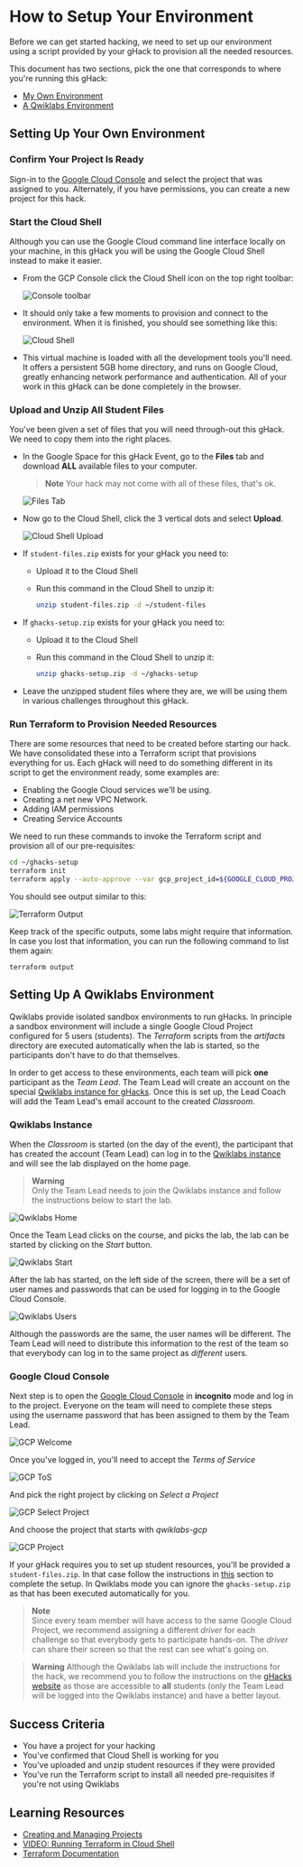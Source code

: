 # How to Setup Your Environment

Before we can get started hacking, we need to set up our environment using a script provided by your gHack to provision all the needed resources.

This document has two sections, pick the one that corresponds to where you're running this gHack:

- [My Own Environment](#setting-up-your-own-environment)
- [A Qwiklabs Environment](#setting-up-a-qwiklabs-environment)

## Setting Up Your Own Environment

### Confirm Your Project Is Ready

Sign-in to the [Google Cloud Console](http://console.cloud.google.com/) and select the project that was assigned to you. Alternately, if you have permissions, you can create a new project for this hack.

### Start the Cloud Shell

Although you can use the Google Cloud command line interface locally on your machine, in this gHack you will be using the Google Cloud Shell instead to make it easier.

- From the GCP Console click the Cloud Shell icon on the top right toolbar:

    ![Console toolbar](images/setup-toolbar.png)

- It should only take a few moments to provision and connect to the environment. When it is finished, you should see something like this:

    ![Cloud Shell](images/setup-cloud-shell.png)

- This virtual machine is loaded with all the development tools you'll need. It offers a persistent 5GB home directory, and runs on Google Cloud, greatly enhancing network performance and authentication. All of your work in this gHack can be done completely in the browser.

### Upload and Unzip All Student Files

You've been given a set of files that you will need through-out this gHack. We need to copy them into the right places.

- In the Google Space for this gHack Event, go to the **Files** tab and download **ALL** available files to your computer.
  > **Note** Your hack may not come with all of these files, that's ok.

  ![Files Tab](images/setup-space-files.png)

- Now go to the Cloud Shell, click the 3 vertical dots and select **Upload**.

  ![Cloud Shell Upload](images/setup-cloud-shell-upload.png)

- If `student-files.zip` exists for your gHack you need to:
  - Upload it to the Cloud Shell
  - Run this command in the Cloud Shell to unzip it:
  
    ```bash
    unzip student-files.zip -d ~/student-files
    ```

- If `ghacks-setup.zip` exists for your gHack you need to:
  - Upload it to the Cloud Shell
  - Run this command in the Cloud Shell to unzip it:

    ```bash
    unzip ghacks-setup.zip -d ~/ghacks-setup
    ```

- Leave the unzipped student files where they are, we will be using them in various challenges throughout this gHack.

### Run Terraform to Provision Needed Resources

There are some resources that need to be created before starting our hack. We have consolidated these into a Terraform script that provisions everything for us. Each gHack will need to do something different in its script to get the environment ready, some examples are:

- Enabling the Google Cloud services we'll be using.
- Creating a net new VPC Network.
- Adding IAM permissions
- Creating Service Accounts

We need to run these commands to invoke the Terraform script and provision all of our pre-requisites:

```bash
cd ~/ghacks-setup
terraform init
terraform apply --auto-approve --var gcp_project_id=${GOOGLE_CLOUD_PROJECT} --var gcp_region=us-central1 --var gcp_zone=us-central1-a
```

You should see output similar to this:

![Terraform Output](images/setup-terraform.png)

Keep track of the specific outputs, some labs might require that information. In case you lost that information, you can run the following command to list them again:

```shell
terraform output
```

## Setting Up A Qwiklabs Environment

Qwiklabs provide isolated sandbox environments to run gHacks. In principle a sandbox environment will include a single Google Cloud Project configured for 5 users (students). The *Terraform* scripts from the *artifacts* directory are executed automatically when the lab is started, so the participants don't have to do that themselves.

In order to get access to these environments, each team will pick **one** participant as the *Team Lead*. The Team Lead will create an account on the special [Qwiklabs instance for gHacks](https://explore.qwiklabs.com). Once this is set up, the Lead Coach will add the Team Lead's email account to the created *Classroom*.

### Qwiklabs Instance

When the *Classroom* is started (on the day of the event), the participant that has created the account (Team Lead) can log in to the [Qwiklabs instance](https://explore.qwiklabs.com) and will see the lab displayed on the home page.

> **Warning**  
> Only the Team Lead needs to join the Qwiklabs instance and follow the instructions below to start the lab.

![Qwiklabs Home](images/setup-qwiklabs-home.png)

Once the Team Lead clicks on the course, and picks the lab, the lab can be started by clicking on the *Start* button.

![Qwiklabs Start](images/setup-qwiklabs-start.png)

After the lab has started, on the left side of the screen, there will be a set of user names and passwords that can be used for logging in to the Google Cloud Console.

![Qwiklabs Users](images/setup-qwiklabs-users.png)

Although the passwords are the same, the user names will be different. The Team Lead will need to distribute this information to the rest of the team so that everybody can log in to the same project as *different* users.

### Google Cloud Console

Next step is to open the [Google Cloud Console](https://console.cloud.google.com) in **incognito** mode and log in to the project. Everyone on the team will need to complete these steps using the username password that has been assigned to them by the Team Lead.

![GCP Welcome](images/setup-qwiklabs-welcome-account.png)

Once you've logged in, you'll need to accept the *Terms of Service*

![GCP ToS](images/setup-qwiklabs-welcome-tos.png)

And pick the right project by clicking on *Select a Project*

![GCP Select Project](images/setup-qwiklabs-select-project.png)

And choose the project that starts with *qwiklabs-gcp*

![GCP Project](images/setup-qwiklabs-ql-project.png)

If your gHack requires you to set up student resources, you'll be provided a `student-files.zip`. In that case follow the instructions in [this](#upload-and-unzip-all-student-files) section to complete the setup. In Qwiklabs mode you can ignore the `ghacks-setup.zip` as that has been executed automatically for you.

> **Note**  
Since every team member will have access to the same Google Cloud Project, we recommend assigning a different *driver* for each challenge so that everybody gets to participate hands-on. The *driver* can share their screen so that the rest can see what's going on.

> **Warning**
> Although the Qwiklabs lab will include the instructions for the hack, we recommend you to follow the instructions on the [gHacks website](https://ghacks.dev) as those are accessible to **all** students (only the Team Lead will be logged into the Qwiklabs instance) and have a better layout.

## Success Criteria

- You have a project for your hacking
- You've confirmed that Cloud Shell is working for you
- You've uploaded and unzip student resources if they were provided
- You've run the Terraform script to install all needed pre-requisites if you're not using Qwiklabs

## Learning Resources

- [Creating and Managing Projects](https://cloud.google.com/resource-manager/docs/creating-managing-projects#before_you_begin)
- [VIDEO: Running Terraform in Cloud Shell](https://youtu.be/flNnefErtL0)
- [Terraform Documentation](https://developer.hashicorp.com/terraform/docs)
